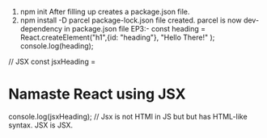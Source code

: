 1. npm init
  After filling up creates a package.json file.
2. npm install -D parcel
  package-lock.json file created.
  parcel is now dev-dependency in package.json file
EP3:-
  const heading = React.createElement("h1",{id: "heading"},
"Hello There!"
);
console.log(heading);

// JSX
const jsxHeading = <h1 id="heading">Namaste React using JSX</h1>
console.log(jsxHeading);
// Jsx is not HTMl in JS but but has HTML-like syntax. JSX is JSX. 
